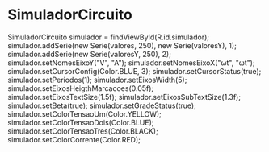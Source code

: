 # SimuladorCircuito

SimuladorCircuito simulador = findViewById(R.id.simulador);
simulador.addSerie(new Serie(valores, 250), new Serie(valoresY), 1);
simulador.addSerie(new Serie(valoresY, 250), 2);
simulador.setNomesEixoY("V", "A");
simulador.setNomesEixoX("ωt", "ωt");
simulador.setCursorConfig(Color.BLUE, 3);
simulador.setCursorStatus(true);
simulador.setPeriodos(1);
simulador.setEixosWidth(5);
simulador.setEixosHeigthMarcacoes(0.05f);
simulador.setEixosTextSize(1.5f);
simulador.setEixosSubTextSize(1.3f);
simulador.setBeta(true);
simulador.setGradeStatus(true);
simulador.setColorTensaoUm(Color.YELLOW);
simulador.setColorTensaoDois(Color.BLUE);
simulador.setColorTensaoTres(Color.BLACK);
simulador.setColorCorrente(Color.RED);
